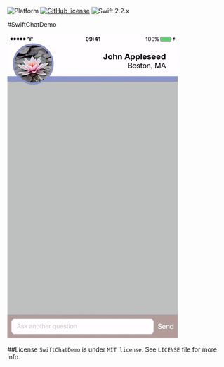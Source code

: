 ![Platform](https://img.shields.io/badge/platform-ios-lightgrey.svg)
[![GitHub license](https://img.shields.io/badge/license-MIT-blue.svg)](https://raw.githubusercontent.com/pjamroz/SwiftChatDemo/master/LICENSE)
![Swift 2.2.x](https://img.shields.io/badge/Swift-2.2.x-orange.svg)

#SwiftChatDemo

![Animation](https://github.com/pjamroz/SwiftChatDemo/blob/master/Assets/animation.gif)

##License
`SwiftChatDemo` is under `MIT license`. See `LICENSE` file for more info.
